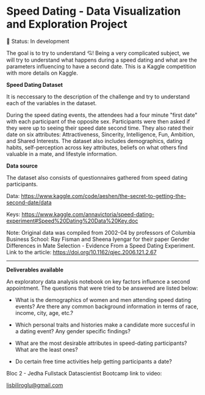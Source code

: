 # Speed Dating - Data Visualization and Exploration Project

🚀 Status: In development

The goal is to try to understand 💘! Being a very complicated subject, we will try to understand what happens during a speed dating and what are the parameters influencing to have a second date. This is a Kaggle competition with more details on Kaggle.

**Speed Dating Dataset**

It is neccessary to the description of the challenge and try to understand each of the variables in the dataset.

During the speed dating events, the attendees had a four minute "first date" with each participant of the opposite sex. Participants were then asked if they were up to seeing their speed date second time. They also rated their date on six attributes: Attractiveness, Sincerity, Intelligence, Fun, Ambition, and Shared Interests. The dataset also includes demographics, dating habits, self-perception across key attributes, beliefs on what others find valuable in a mate, and lifestyle information.

**Data source**

The dataset also consists of questionnaires gathered from speed dating participants.

Data: https://www.kaggle.com/code/aeshen/the-secret-to-getting-the-second-date/data

Keys: https://www.kaggle.com/annavictoria/speed-dating-experiment#Speed%20Dating%20Data%20Key.doc

Note: Original data was compiled  from 2002-04 by professors of Columbia Business School: Ray Fisman and Sheena Iyengar for their paper Gender Differences in Mate Selection - Evidence From a Speed Dating Experiment. Link to the article:  https://doi.org/10.1162/qjec.2006.121.2.67

---


**Deliverables available**

An exploratory data analysis notebook on key factors influence a second appointment. The questions that were tried to be answered are listed below: 

*  What is the demographics of women and men attending speed dating events? Are there any common background information in terms of race, income, city, age, etc.?

* Which personal traits and histories make a candidate more succesful in a dating event? Any gender specific findings?

* What are the most desirable attributes in speed-dating participants? What are the least ones?

* Do certain free time activities help getting participants a date?

Bloc 2 - Jedha Fullstack Datascientist Bootcamp
link to video:

lisbiliroglu@gmail.com
